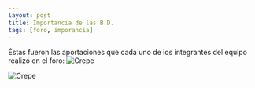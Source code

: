 ```yaml
---
layout: post
title: Importancia de las B.D.
tags: [foro, imporancia]
---
```

Éstas fueron las aportaciones que cada uno de los integrantes del equipo realizó en el foro:
![Crepe](https://basededatostec.github.io/images/aporte.jpg)

![Crepe](https://basededatostec.github.io/images/aportacion.jpg)
